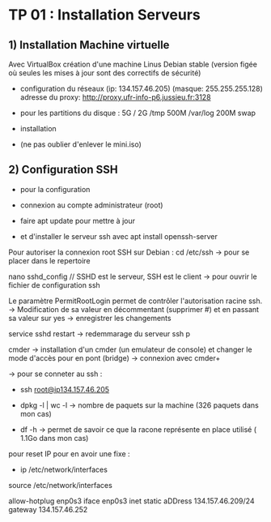 # TP 01 : Installation Serveurs


## 1) Installation Machine virtuelle

Avec VirtualBox création d'une machine Linus Debian stable 
(version figée où seules les mises à jour sont des correctifs de sécurité)

- configuration du réseaux (ip: 134.157.46.205)
                       (masque: 255.255.255.128) 
              adresse du proxy: http://proxy.ufr-info-p6.jussieu.fr:3128
- pour les partitions du disque : 5G /
                                  2G /tmp
                                  500M /var/log
                                  200M swap
 - installation 
 
 - (ne pas oublier d'enlever le mini.iso)

## 2) Configuration SSH

- pour la configuration

- connexion au compte administrateur (root)
- faire apt update pour mettre à jour 
- et d'installer le serveur ssh avec apt install openssh-server

Pour autoriser la connexion root SSH sur Debian :
cd /etc/ssh
-> pour se placer dans le repertoire

nano sshd_config 
// SSHD est le serveur, SSH est le client
-> pour ouvrir le fichier de configuration ssh

Le paramètre PermitRootLogin permet de contrôler l'autorisation racine ssh.
-> Modification de sa valeur en décommentant (supprimer #) et en passant sa valeur sur yes
-> enregistrer les changements

service sshd restart
-> redemmarage du serveur ssh p

cmder
-> installation d'un cmder (un emulateur de console) et changer le mode d'accès pour en pont (bridge)
-> connexion avec cmder+

-> pour se conneter au ssh :
- ssh root@ip134.157.46.205

- dpkg -l | wc -l
-> nombre de paquets sur la machine (326 paquets dans mon cas)

- df -h
-> permet de savoir ce que la racone représente en place utilisé ( 1.1Go dans mon cas)

pour reset IP pour en avoir une fixe :
-  ip  /etc/network/interfaces

source /etc/network/interfaces

allow-hotplug enp0s3
iface enp0s3 inet static
  aDDress 134.157.46.209/24
  gateway 134.157.46.252
  
 









